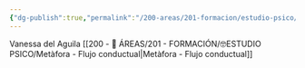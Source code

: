 ```yaml
---
{"dg-publish":true,"permalink":"/200-areas/201-formacion/estudio-psico/incorporando-la-el-analisis-de-la-conducta-clinica-en-la-terapia-act/","dgPassFrontmatter":true}
---
```


Vanessa del Aguila
[[200 - 📌 ÁREAS/201 - FORMACIÓN/🤓ESTUDIO PSICO/Metàfora - Flujo conductual\|Metàfora - Flujo conductual]]